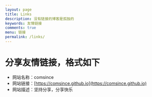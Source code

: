 ```yaml
---
layout: page
title: Links
description: 没有链接的博客是孤独的
keywords: 友情链接
comments: true
menu: 链接
permalink: /links/
---
```


# 分享友情链接，格式如下

* 网站名称：comsince
* 网站链接：[https://comsince.github.io](https://comsince.github.io)
* 网站描述：坚持分享，分享快乐